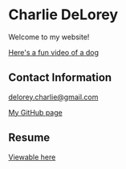 # Charlie DeLorey

Welcome to my website! 

[Here's a fun video of a dog](https://www.youtube.com/watch?v=vlA2XaKfh78&list=FLHM4vUhTKs3chwPfY8vw6rQ)

## Contact Information

delorey.charlie@gmail.com

[My GitHub page](https://github.com/cdelor02)


## Resume

[Viewable here]()
